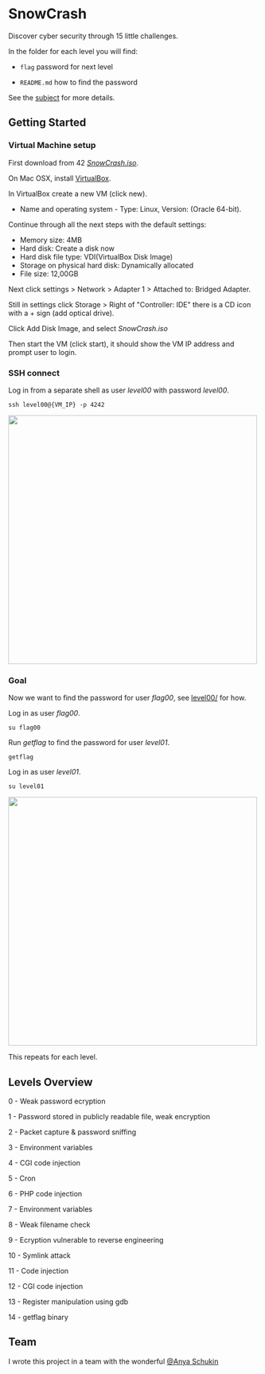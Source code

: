 # SnowCrash

Discover cyber security through 15 little challenges.

In the folder for each level you will find:

* ```flag``` password for next level

* ```README.md``` how to find the password

See the [subject](https://github.com/dfinnis/SnowCrash/blob/master/subject.pdf) for more details.


## Getting Started

### Virtual Machine setup

First download from 42 [*SnowCrash.iso*](https://projects.intra.42.fr/uploads/document/document/2831/SnowCrash.iso).

On Mac OSX, install [VirtualBox](https://www.virtualbox.org/).

In VirtualBox create a new VM (click new).

* Name and operating system - Type: Linux, Version: (Oracle 64-bit).

Continue through all the next steps with the default settings:

* Memory size: 4MB
* Hard disk: Create a disk now
* Hard disk file type: VDI(VirtualBox Disk Image)
* Storage on physical hard disk: Dynamically allocated
* File size: 12,00GB

Next click settings > Network > Adapter 1 > Attached to: Bridged Adapter.

Still in settings click Storage > Right of "Controller: IDE" there is a CD icon with a + sign (add optical drive).

Click Add Disk Image, and select *SnowCrash.iso*

Then start the VM (click start), it should show the VM IP address and prompt user to login.

### SSH connect

Log in from a separate shell as user *level00* with password *level00*.

```ssh level00@{VM_IP} -p 4242```

<img src="https://github.com/dfinnis/SnowCrash/blob/master/img/ssh.png" width="500">

### Goal

Now we want to find the password for user *flag00*, see [level00/](https://github.com/dfinnis/SnowCrash/tree/master/level00) for how.

Log in as user *flag00*.

```su flag00```

Run *getflag* to find the password for user *level01*.

```getflag```

Log in as user *level01*.

```su level01```

<img src="https://github.com/dfinnis/SnowCrash/blob/master/img/su.png" width="500">

This repeats for each level.


## Levels Overview

0 - Weak password ecryption

1 - Password stored in publicly readable file, weak encryption

2 - Packet capture & password sniffing

3 - Environment variables

4 - CGI code injection

5 - Cron

6 - PHP code injection

7 - Environment variables

8 - Weak filename check

9 - Ecryption vulnerable to reverse engineering

10 - Symlink attack

11 - Code injection

12 - CGI code injection

13 - Register manipulation using gdb

14 - getflag binary


## Team

I wrote this project in a team with the wonderful [@Anya Schukin](https://github.com/anyashuka)
